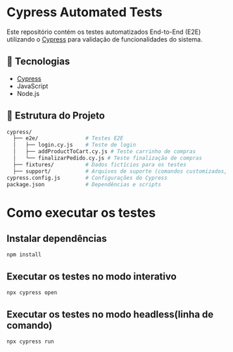 # Cypress Automated Tests

Este repositório contém os testes automatizados End-to-End (E2E) utilizando o [Cypress](https://www.cypress.io/) para validação de funcionalidades do sistema.

## 🧪 Tecnologias

- [Cypress](https://www.cypress.io/)
- JavaScript
- Node.js

## 📁 Estrutura do Projeto

```bash
cypress/
  ├── e2e/               # Testes E2E
  │   ├── login.cy.js    # Teste de login
  │   ├── addProductToCart.cy.js # Teste carrinho de compras 
  │   └── finalizarPedido.cy.js # Teste finalização de compras
  ├── fixtures/          # Dados fictícios para os testes
  ├── support/           # Arquivos de suporte (comandos customizados, etc.)
cypress.config.js        # Configurações do Cypress
package.json             # Dependências e scripts
```
# Como executar os testes

## Instalar dependências

```npm install```
## Executar os testes no modo interativo
```npx cypress open```

## Executar os testes no modo headless(linha de comando)
```npx cypress run```
